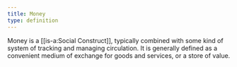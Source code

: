 ```yaml
---
title: Money
type: definition
---
```


Money is a [[is-a:Social Construct]], typically combined with some kind of system of tracking and managing circulation. It is generally defined as a convenient medium of exchange for goods and services, or a store of value.
